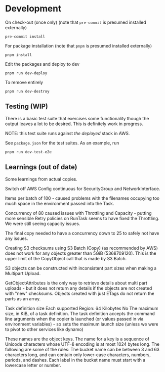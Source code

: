 # Development

On check-out (once only) (note that `pre-commit` is presumed installed externally)

```shell
pre-commit install
```

For package installation (note that `pnpm` is presumed installed externally)

```shell
pnpm install
```

Edit the packages and deploy to dev

```shell
pnpm run dev-deploy
```

To remove entirely

```shell
pnpm run dev-destroy
```

## Testing (WIP)

There is a basic test suite that exercises some functionality though the
output leaves a lot to be desired. This is definitely work in progress.

NOTE: this test suite runs against _the deployed_ stack in AWS.

See `package.json` for the test suites. As an example, run

```shell
pnpm run dev-test-e2e
```

## Learnings (out of date)

Some learnings from actual copies.

Switch off AWS Config continuous for SecurityGroup and NetworkInterface.

Items per batch of 100 - caused problems with the filenames occupying too much space in the environment passed into the Task.

Concurrency of 80 caused issues with Throttling and Capacity - putting more sensible Retry policies on RunTask seems to
have fixed the Throttling. We were still seeing capacity issues.

The final copy needed to have a concurrency down to 25 to safely not have any issues.

Creating S3 checksums using S3 Batch (Copy) (as recommended by AWS) does not work for any
objects greater than 5GiB (5368709120). This is the upper limit of the CopyObject
call that is made by S3 Batch.

S3 objects can be constructed with inconsistent part sizes when making a
Multipart Upload.

GetObjectAttributes is the only way to retrieve details about multi part uploads - but
it does not return any details if the objects are not created with "new" checksums.
Objects created with just ETags do not return the parts as an array.

Task definition size Each supported Region: 64 Kilobytes No The maximum size, in KiB, of a task definition. The task definition
accepts the command line arguments when the copier is launched (or values passed in via environment variables) - so sets the
maximum launch size (unless we were to pivot to other services like dynamo)

These names are the object keys. The name for a key is a sequence of Unicode characters whose UTF-8 encoding is at most 1024 bytes long.
The following are some of the rules: The bucket name can be between 3 and 63 characters long, and
can contain only lower-case characters, numbers, periods, and dashes. Each label in the bucket name must start with a lowercase letter or number.
